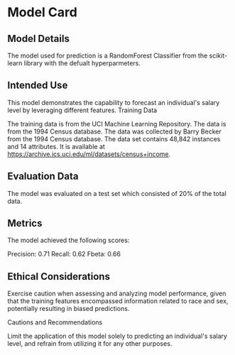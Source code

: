 # Model Card

## Model Details

The model used for prediction is a RandomForest Classifier from the scikit-learn library with the defualt hyperparmeters.

## Intended Use

This model demonstrates the capability to forecast an individual's salary level by leveraging different features.
Training Data

The training data is from the UCI Machine Learning Repository. The data is from the 1994 Census database. The data was collected by Barry Becker from the 1994 Census database. The data set contains 48,842 instances and 14 attributes. It is available at https://archive.ics.uci.edu/ml/datasets/census+income.
## Evaluation Data
The model was evaluated on a test set which consisted of 20% of the total data.

## Metrics

The model achieved the following scores:

Precision: 0.71
Recall: 0.62
Fbeta: 0.66

## Ethical Considerations

Exercise caution when assessing and analyzing model performance, given that the training features encompassed information related to race and sex, potentially resulting in biased predictions.

Cautions and Recommendations

Limit the application of this model solely to predicting an individual's salary level, and refrain from utilizing it for any other purposes.
